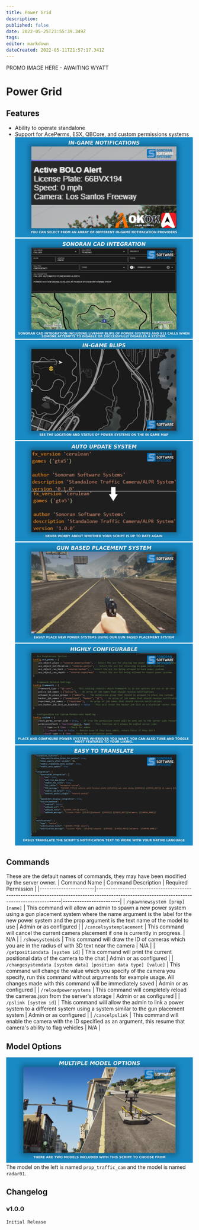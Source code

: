 ```yaml
---
title: Power Grid
description: 
published: false
date: 2022-05-25T23:55:39.349Z
tags: 
editor: markdown
dateCreated: 2022-05-11T21:57:17.341Z
---
```


PROMO IMAGE HERE - AWAITING WYATT

# Power Grid

## Features

-   Ability to operate standalone
-   Support for AcePerms, ESX, QBCore, and custom permissions systems
    ![notification-feature.png](/speed-camera/notification-feature.png)
		![ps-cad-integration.png](/power-system/ps-cad-integration.png)
    ![ps-in-game-blips.png](/power-system/ps-in-game-blips.png)
    ![auto-update-feature.png](/speed-camera/auto-update-feature.png)
    ![ps-gun-placement-system.png](/power-system/ps-gun-placement-system.png)
    ![ps-highly-configurable.png](/power-system/ps-highly-configurable.png)
    ![translate-feature.png](/speed-camera/translate-feature.png)

## Commands

These are the default names of commands, they may have been modified by the server owner.
| Command Name | Command Description | Required Permission |
|-----------------------|---------------------------------------------------------------------------------------------------------------------------------------------|------------------------|
| `/spawnnewsystem [prop] [name]` | This command will allow an admin to spawn a new power system using a gun placement system where the name argument is the label for the new power system and the prop argument is the text name of the model to use | Admin or as configured |
| `/cancelsystemplacement` | This command will cancel the current camera placement if one is currently in progress. | N/A |
| `/showsystemids` | This command will draw the ID of cameras which you are in the radius of with 3D text near the camera | N/A |
| `/getpositiondata [system id]` | This command will print the current positional data of the camera to the chat | Admin or as configured |
| `/changesystemdata [system data] [position data type] [value]` | This command will change the value which you specify of the camera you specify, run this command without arguments for example usage. All changes made with this command will be immediately saved | Admin or as configured |
| `/reloadpowersystems` | This command will completely reload the cameras.json from the server's storage | Admin or as configured |
| `/pslink [system id]` | This command will allow the admin to link a power system to a different system using a system similar to the gun placement system | Admin or as configured |
| `/cancelpslink` | This command will enable the camera with the ID specified as an argument, this resume that camera's ability to flag vehicles | N/A |

## Model Options

![promo-models.png](/speed-camera/promo-models.png)
The model on the left is named `prop_traffic_cam` and the model is named `radar01`.

## Changelog

### v1.0.0
`Initial Release`